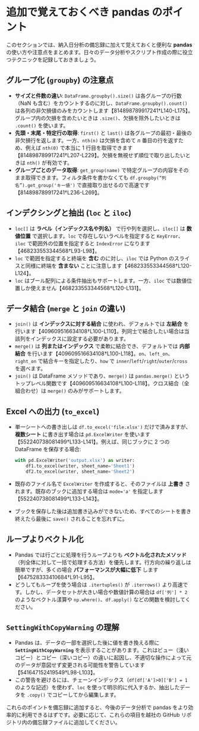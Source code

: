 # 追加で覚えておくべき pandas のポイント

このセクションでは、納入日分析の備忘録に加えて覚えておくと便利な **pandas** の使い方や注意点をまとめます。日々のデータ分析やスクリプト作成の際に役立つテクニックを記録しておきましょう。

## グループ化 (`groupby`) の注意点

- **サイズと件数の違い**: `DataFrame.groupby().size()` は各グループの行数（NaN も含む）をカウントするのに対し、`DataFrame.groupby().count()` は各列の非欠損値のみをカウントします【814898789917241†L140-L175】。グループ内の欠損を含めたいときは `.size()`、欠損を除外したいときは `.count()` を使います。
- **先頭・末尾・特定行の取得**: `first()` と `last()` は各グループの最初・最後の非欠損行を返します。一方、`nth(n)` は欠損を含めて *n* 番目の行を返すため、例えば `nth(0)` で本当に 1 行目を取得できます【814898789917241†L207-L229】。欠損を無視せず順位で取り出したいときは `nth()` が有効です。
- **グループごとのデータ取得**: `get_group(name)` で特定グループの内容をそのまま取得できます。フィルタ条件を書かなくても `df.groupby(“列名”).get_group('キー値')` で直接取り出せるので高速です【814898789917241†L236-L269】。

## インデクシングと抽出 (`loc` と `iloc`)

- `loc[]` は **ラベル（インデックス名や列名）** で行や列を選択し、`iloc[]` は **数値位置** で選択します。`loc` で存在しないラベルを指定すると `KeyError`、`iloc` で範囲外の位置を指定すると `IndexError` になります【468233553344568†L93-L98】。
- `loc` で範囲を指定すると終端を **含む** のに対し、`iloc` では Python のスライスと同様に終端を **含まない** ことに注意します【468233553344568†L120-L124】。
- `loc` はブール配列による条件抽出もサポートします。一方、`iloc` では数値位置しか使えません【468233553344568†L120-L131】。

## データ結合 (`merge` と `join` の違い)

- `join()` は **インデックスに対する結合** に使われ、デフォルトでは **左結合** を行います【409609516634108†L100-L110】。列同士で結合したい場合は当該列をインデックスに設定する必要があります。
- `merge()` は **列またはインデックス** で柔軟に結合でき、デフォルトでは **内部結合** を行います【409609516634108†L100-L118】。`on`、`left_on`、`right_on` で結合キーを指定したり、`how` で `inner`/`left`/`right`/`outer`/`cross` を選べます。
- `join()` は DataFrame メソッドであり、`merge()` は `pandas.merge()` というトップレベル関数です【409609516634108†L100-L118】。クロス結合（全組合わせ）は `merge()` のみがサポートします。

## Excel への出力 (`to_excel`)

- 単一シートへの書き出しは `df.to_excel('file.xlsx')` だけで済みますが、**複数シート** に書き出す場合は `pd.ExcelWriter` を使います【552240738081499†L133-L141】。例えば、同じブックに 2 つの DataFrame を保存する場合:

  ```python
  with pd.ExcelWriter('output.xlsx') as writer:
      df1.to_excel(writer, sheet_name='Sheet1')
      df2.to_excel(writer, sheet_name='Sheet2')
  ```

- 既存のファイル名で `ExcelWriter` を作成すると、そのファイルは **上書き** されます。既存のブックに追加する場合は `mode='a'` を指定します【552240738081499†L133-L143】。
- ブックを保存した後は追加書き込みができないため、すべてのシートを書き終えたら最後に `save()` されることを忘れずに。

## ループよりベクトル化

- Pandas では行ごとに処理を行うループよりも **ベクトル化されたメソッド**（列全体に対して一括で処理する方法）を優先します。行方向の繰り返しは簡単ですが、多くの場合 **パフォーマンスが大幅に低下** します【647528333410684†L91-L95】。
- どうしてもループを使う場合は `.itertuples()` が `.iterrows()` より高速です。しかし、データセットが大きい場合や数値計算の場合は `df['列'] * 2` のようなベクトル漾算や `np.where()`、`df.apply()` などの関数を検討してください。

## `SettingWithCopyWarning` の理解

- Pandas は、データの一部を選択した後に値を書き換える際に **`SettingWithCopyWarning`** を表示することがあります。これはビュー（淺いコピー）とコピー（深いコピー）の違いに起因し、不適切な操作によって元のデータが意図せず変更される可能性を警告しています【541647152419549†L98-L103】。
- この警告を避けるには、チェーンインデックス（`df[df['A']>0]['B'] = 1` のような記述）を使わず、`loc` を使って明示的に代入するか、抽出したデータを `.copy()` でコピーしてから編集します。

これらのポイントを備忘録に追加すると、今後のデータ分析で pandas をより効率的に利用できるはずです。必要に応じて、これらの項目を越社の GitHub リポジトリ内の備忘録ファイルに追加してください。
